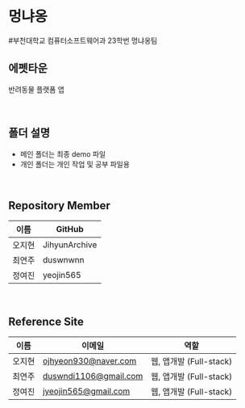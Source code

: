 # 멍냐옹
#부천대학교 컴퓨터소프트웨어과 23학번 멍냐옹팀

에펫타운
---
반려동물 플랫폼 앱

<br/>

폴더 설명
---
- 메인 폴더는 최종 demo 파일
- 개인 폴더는 개인 작업 및 공부 파일용

<br/>

Repository Member
---
이름 | GitHub
-- | --
오지현 | JihyunArchive
최연주 | duswnwnn
정여진 | yeojin565

<br/>

Reference Site
---
이름 | 이메일 | 역할
-- | -- | --
오지현 | ojhyeon930@naver.com | 웹, 앱개발 (Full-stack)
최연주 | duswndi1106@gmail.com | 웹, 앱개발 (Full-stack)
정여진 | jyeojin565@gmail.com | 웹, 앱개발 (Full-stack)
